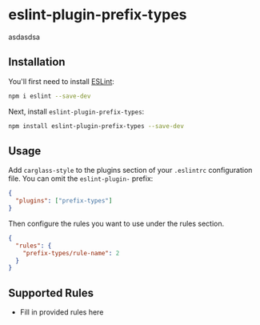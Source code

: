 # eslint-plugin-prefix-types

asdasdsa

## Installation

You'll first need to install [ESLint](https://eslint.org/):

```sh
npm i eslint --save-dev
```

Next, install `eslint-plugin-prefix-types`:

```sh
npm install eslint-plugin-prefix-types --save-dev
```

## Usage

Add `carglass-style` to the plugins section of your `.eslintrc` configuration file. You can omit the `eslint-plugin-` prefix:

```json
{
  "plugins": ["prefix-types"]
}
```

Then configure the rules you want to use under the rules section.

```json
{
  "rules": {
    "prefix-types/rule-name": 2
  }
}
```

## Supported Rules

- Fill in provided rules here
